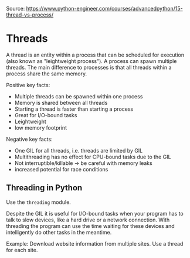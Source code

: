 Source: https://www.python-engineer.com/courses/advancedpython/15-thread-vs-process/

# Threads
A thread is an entity within a process that can be scheduled for execution (also known as "leightweight process"). A process can spawn multiple threads. The main difference to processes is that all threads within a process share the same memory.

Positive key facts: 
- Multiple threads can be spawned within one process 
- Memory is shared between all threads 
- Starting a thread is faster than starting a process 
- Great for I/O-bound tasks 
- Leightweight 
- low memory footprint

Negative key facts: 
- One GIL for all threads, i.e. threads are limited by GIL 
- Multithreading has no effect for CPU-bound tasks due to the GIL 
- Not interruptible/killable -> be careful with memory leaks 
- increased potential for race conditions

## Threading in Python
Use the `threading` module.

Despite the GIL it is useful for I/O-bound tasks when your program has to talk to slow devices, like a hard drive or a network connection. With threading the program can use the time waiting for these devices and intelligently do other tasks in the meantime.

Example: Download website information from multiple sites. Use a thread for each site.